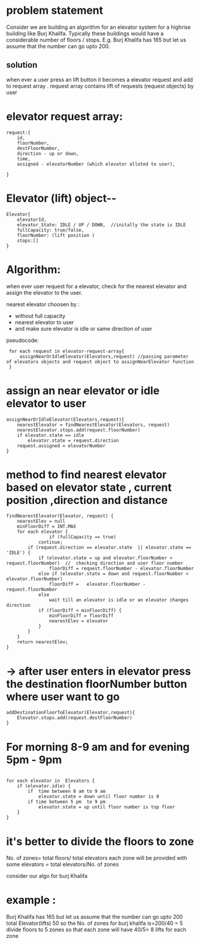 # problem statement 

Consider we are building an algorithm for an elevator system for a highrise building like Burj Khalifa. Typically these buildings would have a considerable number of floors / stops. E.g. Burj Khalifa has 165 but let us assume that the number can go upto 200.

## solution

when ever a user press an lift button it becomes a elevator request and add to request array .
request array contains lift of requests (request objects) by user


# elevator request array:
```
request:{
    id,
    floorNumber,
    destFloorNumber,
    direction - up or down,
    time,
    assigned - elevatorNumber (which elevator alloted to user),

}
```
# Elevator (lift) object--
```
Elevator{
    elevatorId,
    elevator_State: IDLE / UP / DOWN,  //initally the state is IDLE
    fullCapacity: true/false,
    floorNumber: (lift position )
    stops:[]  
}
```
# Algorithm:
when ever user request for a elevator, check for the nearest elevator and assign the elevator to the user.

nearest elevator choosen by :
 - without full capacity
 - nearest elevator to user
 - and make sure elevator is idle or same direction of user


 pseudocode:
```
 for each request in elevator-request-array{
     assignNearOrIdleElevator(Elevators,request) //passing parameter of elevators objects and request object to assignNearElevator function 
 }
 ```

 # assign an near elevator or idle elevator to user 
```
assignNearOrIdleElevator(Elevators,request){
    nearestElevator = findNearestElevator(Elevators, request) 
	nearestElevator.stops.add(request.floorNumber)
	if elevator.state == idle
		elevator.state = request.direction
	request.assigned = elevatorNumber
}
```

# method to find nearest elevator based on elevator state , current position ,direction and distance
```
findNearestElevator(Elevator, request) {
	nearestElev = null
	minFloorDiff = INT.MAX
	for each elevator {
        		if (fullCapacity == true)
			continue;
		if (request.direction == elevator.state  || elevator.state == 'IDLE') {
			if (elevator.state = up and elevator.floorNumber < request.floorNumber)  //  checking direction and user floor number
				floorDiff = request.floorNumber - elevator.floorNumber
			else if (elevator.state = down and request.floorNumber < elevator.floorNumber)
				floorDiff =   elevator.floorNumber - request.floorNumber
			else 
				wait till an elevator is idle or an elevator changes direction
			if (floorDiff < minFloorDiff) {
				minFloorDiff = floorDiff
				nearestElev = elevator
			}
		} 
	}
	return nearestElev;
}
```
# -> after user enters in elevator  press the destination floorNumber button  where user want to go  
```
addDestinationFloorToElevator(Elevator,request){
    Elevator.stops.add(request.destFloorNumber)
}
```


# For morning 8-9 am and for evening 5pm - 9pm  
 
```

for each elevator in  Elevators {	
	if (elevator.idle) {
		if  time between 8 am to 9 am
			elevator.state = down until floor number is 0
		if time between 5 pm  to 9 pm
			elevator.state = up until floor number is top floor
	}
}

```

# it's better to divide the floors to zone 
 No. of zones= total floors/ total elevators
 each zone will be provided with some elevators = total elevators/No. of zones

 consider our algo for burj Khalifa
# example : 
  Burj Khalifa has 165 but let us assume that the number can go upto 200
  total Elevator(lifts) 50
   so the No. of zones for burj khalifa is=200/40 = 5
   divide floors to 5 zones
    so that each zone will have 40/5= 8 lifts for each zone

